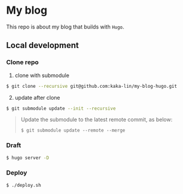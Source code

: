 # My blog

This repo is about my blog that builds with `Hugo`.

## Local development

### Clone repo

1. clone with submodule

```bash
$ git clone --recursive git@github.com:kaka-lin/my-blog-hugo.git
```

2. update after clone

```bash
$ git submodule update --init --recursive
```

> Update the submodule to the latest remote commit, as below:
> ```
> $ git submodule update --remote --merge
> ```

### Draft

```bash
$ hugo server -D
```

### Deploy

```bash
$ ./deploy.sh
```
